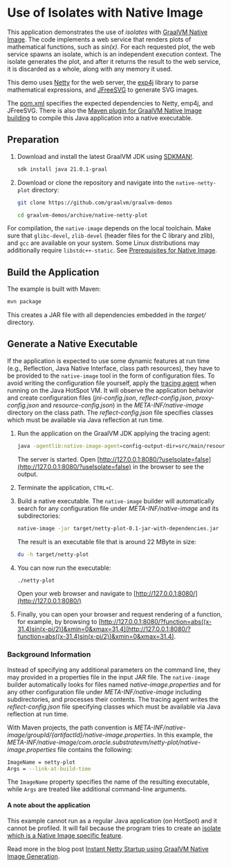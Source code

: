 # Use of Isolates with Native Image

This application demonstrates the use of _isolates_ with [GraalVM Native Image](https://www.graalvm.org/latest/reference-manual/native-image/).
The code implements a web service that renders plots of mathematical functions, such as _sin(x)_.
For each requested plot, the web service spawns an isolate, which is an independent execution context.
The isolate generates the plot, and after it returns the result to the web service, it is discarded as a whole, along with any memory it used.

This demo uses [Netty](http://netty.io/) for the web server, the [exp4j](https://www.objecthunter.net/exp4j/) library to parse mathematical expressions, and [JFreeSVG](http://www.jfree.org/jfreesvg/) to generate SVG images.

The [pom.xml](pom.xml) specifies the expected dependencies to Netty, emp4j, and JFreeSVG.
There is also the [Maven plugin for GraalVM Native Image building](https://graalvm.github.io/native-build-tools/latest/index.html) to compile this Java application into a native executable.

## Preparation

1. Download and install the latest GraalVM JDK using [SDKMAN!](https://sdkman.io/).
    ```bash
    sdk install java 21.0.1-graal
    ```

2. Download or clone the repository and navigate into the `native-netty-plot` directory:
    ```bash
    git clone https://github.com/graalvm/graalvm-demos
    ```
    ```bash
    cd graalvm-demos/archive/native-netty-plot
    ```

For compilation, the `native-image` depends on the local toolchain.
Make sure that `glibc-devel`, `zlib-devel` (header files for the C library and zlib), and `gcc` are available on your system. Some Linux distributions may additionally require `libstdc++-static`.
See [Prerequisites for Native Image](https://www.graalvm.org/latest/reference-manual/native-image/#prerequisites).

## Build the Application

The example is built with Maven:
  ```bash
  mvn package
  ```

This creates a JAR file with all dependencies embedded in the _target/_ directory.

## Generate a Native Executable

If the application is expected to use some dynamic features at run time (e.g., Reflection, Java Native Interface, class path resources), they have to be provided to the `native-image` tool in the form of configuration files.
To avoid writing the configuration file yourself, apply the [tracing agent](https://www.graalvm.org/latest/reference-manual/native-image/metadata/AutomaticMetadataCollection/) when running on the Java HotSpot VM.
It will observe the application behavior and create configuration files (_jni-config.json_, _reflect-config.json_, _proxy-config.json_ and _resource-config.json_) in the _META-INF/native-image_ directory on the class path.
The _reflect-config.json_ file specifies classes which must be available via Java reflection at run time.

1. Run the application on the GraalVM JDK applying the tracing agent:
    ```bash
    java -agentlib:native-image-agent=config-output-dir=src/main/resources/META-INF/native-image -jar target/netty-plot-0.1-jar-with-dependencies.jar
    ```
    The server is started. Open [http://127.0.0.1:8080/?useIsolate=false](http://127.0.0.1:8080/?useIsolate=false) in the browser to see the output.

2. Terminate the application, `CTRL+C`.

3. Build a native executable. The `native-image` builder will automatically search for any configuration file under _META-INF/native-image_ and its subdirectories:
    ```bash
    native-image -jar target/netty-plot-0.1-jar-with-dependencies.jar
    ```
    The result is an executable file that is around 22 MByte in size:
    ```bash
    du -h target/netty-plot
    ```

4. You can now run the executable:
    ```bash
    ./netty-plot
    ```
    Open your web browser and navigate to [http://127.0.0.1:8080/](http://127.0.0.1:8080/)

5. Finally, you can open your browser and request rendering of a function, for example, by browsing to [http://127.0.0.1:8080/?function=abs((x-31.4)sin(x-pi/2))&xmin=0&xmax=31.4](http://127.0.0.1:8080/?function=abs((x-31.4)sin(x-pi/2))&xmin=0&xmax=31.4).

### Background Information

Instead of specifying any additional parameters on the command line, they may provided in a properties file in the input JAR file.
The `native-image` builder automatically looks for files named _native-image.properties_ and for any other configuration file under _META-INF/native-image_ including subdirectories, and processes their contents.
The tracing agent writes the _reflect-config.json_ file specifying classes which must be available via Java reflection at run time.

With Maven projects, the path convention is _META-INF/native-image/${groupId}/${artifactId}/native-image.properties_.
In this example, the _META-INF/native-image/com.oracle.substratevm/netty-plot/native-image.properties_ file contains the following:
```bash
ImageName = netty-plot
Args = --link-at-build-time
```
The `ImageName` property specifies the name of the resulting executable, while `Args` are treated like additional command-line arguments.

#### A note about the application

This example cannot run as a regular Java application (on HotSpot) and it cannot be profiled.
It will fail because the program tries to create an [isolate which is a Native Image specific feature](https://medium.com/graalvm/isolates-and-compressed-references-more-flexible-and-efficient-memory-management-for-graalvm-a044cc50b67e).

Read more in the blog post [Instant Netty Startup using GraalVM Native Image Generation](https://medium.com/graalvm/instant-netty-startup-using-graalvm-native-image-generation-ed6f14ff7692).